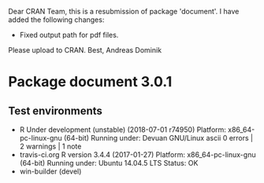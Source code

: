 Dear CRAN Team,
this is a resubmission of package 'document'. I have added the following changes:

* Fixed output path for pdf files.

Please upload to CRAN.
Best, Andreas Dominik

# Package document 3.0.1
## Test  environments 
- R Under development (unstable) (2018-07-01 r74950)
    Platform: x86_64-pc-linux-gnu (64-bit)
    Running under: Devuan GNU/Linux ascii
    0 errors | 2 warnings | 1 note 
- travis-ci.org
  R version 3.4.4 (2017-01-27)
  Platform: x86_64-pc-linux-gnu (64-bit)
  Running under: Ubuntu 14.04.5 LTS
  Status: OK
- win-builder (devel)

